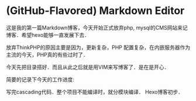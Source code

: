 # (GitHub-Flavored) Markdown Editor

这是我的第一篇Markdown博客，今天开始正式放弃php, mysql的CMS网站来记博客．希望hexo能够一直发展下去．

放弃ThinkPHP的原因主要是因为，更新复杂，PHP 配置复杂，在内嵌服务器作为主流的今天，PHP真的有些过时了．

今天先把目录搭好．而且从此之后就是用VIM来写博客了．是在是开心．

简要的记录下今天的工作进度:

写完cascading代码．整个项目不能编译时，就分模块编译．
Hexo博客初步．
